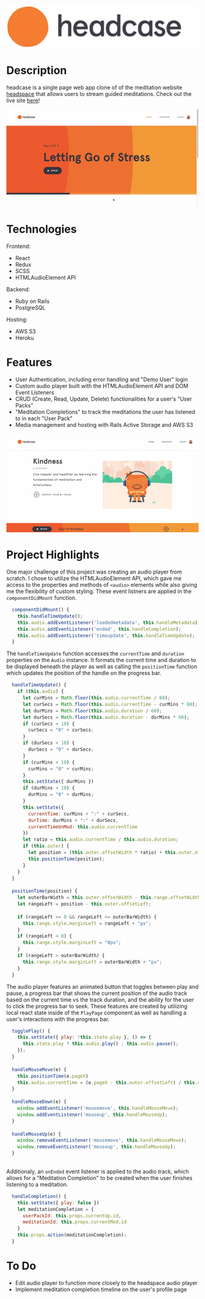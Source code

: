 ![](./app/assets/images/new-logo-svg.svg)

# Description

headcase is a single page web app clone of of the meditation website [headspace](https://www.headspace.com/) that allows users to stream guided meditations. Check out the live site [here](https://headcase-aa.herokuapp.com/#/)!

![](./app/assets/images/headcase-gif2.gif)

# Technologies 

Frontend: 

* React
* Redux
* SCSS
* HTMLAudioElement API

Backend:

* Ruby on Rails
* PostgreSQL

Hosting: 
* AWS S3
* Heroku

# Features

* User Authentication, including error handling and "Demo User" login 
* Custom audio player built with the HTMLAudioElement API and DOM Event Listeners
* CRUD (Create, Read, Update, Delete) functionalities for a user's "User Packs"
* "Meditation Completions" to track the meditations the user has listened to in each "User Pack"
* Media management and hosting with Rails Active Storage and AWS S3

![](./app/assets/images/headcase-gif1.gif)

# Project Highlights 

One major challenge of this project was creating an audio player from scratch. I chose to utilize the HTMLAudioElement API, which gave me access to the properties and methods of ```<audio>``` elements while also giving me the flexibility of custom styling. These event listners are applied in the ```componentDidMount``` function.

```js
  componentDidMount() {
    this.handleTimeUpdate();
    this.audio.addEventListener('loadedmetadata', this.handleMetadata);
    this.audio.addEventListener('ended', this.handleCompletion);
    this.audio.addEventListener('timeupdate', this.handleTimeUpdate);
  }
```

The ```handleTimeUpdate``` function accesses the ```currentTime``` and ```duration``` properties on the ```Audio``` instance. It formats the current time and duration to be displayed beneath the player as well as calling the ```positionTime``` function which updates the position of the handle on the progress bar.

```js
  handleTimeUpdate() {
    if (this.audio) {
      let curMins = Math.floor(this.audio.currentTime / 60);
      let curSecs = Math.floor(this.audio.currentTime - curMins * 60);
      let durMins = Math.floor(this.audio.duration / 60);
      let durSecs = Math.floor(this.audio.duration - durMins * 60);
      if (curSecs < 10) {
        curSecs = "0" + curSecs;
      }
      if (durSecs < 10) {
        durSecs = "0" + durSecs;
      }
      if (curMins < 10) {
        curMins = "0" + curMins;
      }
      this.setState({ durMins })
      if (durMins < 10) {
        durMins = "0" + durMins;
      }
      this.setState({
        currentTime: curMins + ":" + curSecs,
        durTime: durMins + ":" + durSecs,
        currentTimeUnMod: this.audio.currentTime
      })
      let ratio = this.audio.currentTime / this.audio.duration;
      if (this.outer) {
        let position = (this.outer.offsetWidth * ratio) + this.outer.offsetLeft;
        this.positionTime(position);
      }
    }
  }

  positionTime(position) {
    let outerBarWidth = this.outer.offsetWidth - this.range.offsetWidth;
    let rangeLeft = position - this.outer.offsetLeft;

    if (rangeLeft >= 0 && rangeLeft <= outerBarWidth) {
      this.range.style.marginLeft = rangeLeft + "px";
    }
    if (rangeLeft < 0) {
      this.range.style.marginLeft = "0px";
    }
    if (rangeLeft > outerBarWidth) {
      this.range.style.marginLeft = outerBarWidth + "px";
    }
  }
  ```

The audio player features an animated button that toggles between play and pause, a progress bar that shows the current position of the audio track based on the current time vs the track duration, and the ability for the user to click the progress bar to seek. These features are created by utilizing local react state inside of the ```PlayPage``` component as well as handling a user's interactions with the progress bar.

```js
  togglePlay() {
    this.setState({ play: !this.state.play }, () => {
      this.state.play ? this.audio.play() : this.audio.pause();
    });
  }

  handleMouseMove(e) {
    this.positionTime(e.pageX)
    this.audio.currentTime = (e.pageX - this.outer.offsetLeft) / this.outer.offsetWidth * this.audio.duration;
  }

  handleMouseDown(e) {
    window.addEventListener('mousemove', this.handleMouseMove);
    window.addEventListener('mouseup', this.handleMouseUp);
  }

  handleMouseUp(e) {
    window.removeEventListener('mousemove', this.handleMouseMove);
    window.removeEventListener('mouseup', this.handleMouseUp);
  }
  
```

Additionaly, an ```onEnded``` event listener is applied to the audio track, which allows for a "Meditation Completion" to be created when the user finishes listening to a meditation. 

```js
  handleCompletion() {
    this.setState({ play: false })
    let meditationCompletion = {
      userPackId: this.props.currentUp.id,
      meditationId: this.props.currentMed.id
    }
    this.props.action(meditationCompletion);
  }
```

# To Do 

* Edit audio player to function more closely to the headspace audio player
* Implement meditation completion timeline on the user's profile page
